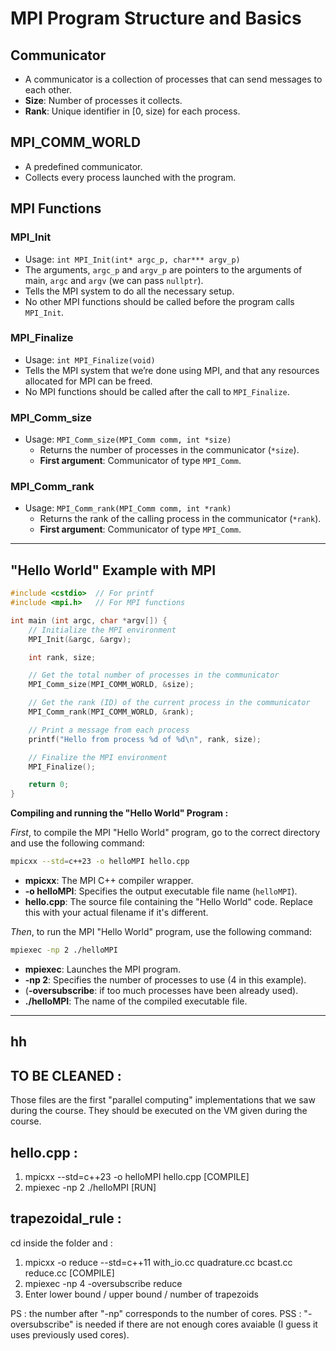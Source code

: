 # MPI Program Structure and Basics

## Communicator
- A communicator is a collection of processes that can send messages to each other.
- **Size**: Number of processes it collects.
- **Rank**: Unique identifier in [0, size) for each process.

## MPI_COMM_WORLD
- A predefined communicator.
- Collects every process launched with the program.

## MPI Functions
### MPI_Init
- Usage: `int MPI_Init(int* argc_p, char*** argv_p)`
- The arguments, `argc_p` and `argv_p` are pointers to the arguments of main, `argc` and `argv` (we can pass `nullptr`).
- Tells the MPI system to do all the necessary setup.
- No other MPI functions should be called before the program calls `MPI_Init`.

### MPI_Finalize
- Usage: `int MPI_Finalize(void)`
- Tells the MPI system that we’re done using MPI, and that any resources allocated for MPI can be freed.
- No MPI functions should be called after the call to `MPI_Finalize`.

### MPI_Comm_size
- Usage: `MPI_Comm_size(MPI_Comm comm, int *size)`
  - Returns the number of processes in the communicator (`*size`).
  - **First argument**: Communicator of type `MPI_Comm`.

### MPI_Comm_rank
- Usage: `MPI_Comm_rank(MPI_Comm comm, int *rank)`
  - Returns the rank of the calling process in the communicator (`*rank`).
  - **First argument**: Communicator of type `MPI_Comm`.

---

## "Hello World" Example with MPI

```cpp
#include <cstdio>  // For printf
#include <mpi.h>   // For MPI functions

int main (int argc, char *argv[]) {
    // Initialize the MPI environment
    MPI_Init(&argc, &argv);

    int rank, size;

    // Get the total number of processes in the communicator
    MPI_Comm_size(MPI_COMM_WORLD, &size);

    // Get the rank (ID) of the current process in the communicator
    MPI_Comm_rank(MPI_COMM_WORLD, &rank);

    // Print a message from each process
    printf("Hello from process %d of %d\n", rank, size);

    // Finalize the MPI environment
    MPI_Finalize();

    return 0;
}
```

**Compiling and running the "Hello World" Program :**

*First*, to compile the MPI "Hello World" program, go to the correct directory and use the following command:

```bash
mpicxx --std=c++23 -o helloMPI hello.cpp
```
- **mpicxx**: The MPI C++ compiler wrapper.
- **-o helloMPI**: Specifies the output executable file name (`helloMPI`).
- **hello.cpp**: The source file containing the "Hello World" code. Replace this with your actual filename if it's different.

*Then*, to run the MPI "Hello World" program, use the following command:

```bash
mpiexec -np 2 ./helloMPI
```
- **mpiexec**: Launches the MPI program.
- **-np 2**: Specifies the number of processes to use (4 in this example).
- (**-oversubscribe**: if too much processes have been already used).
- **./helloMPI**: The name of the compiled executable file.

---

## hh

## TO BE CLEANED :
Those files are the first "parallel computing" implementations that we saw during the course. They should be executed on the VM given during the course.

## hello.cpp :
1) mpicxx --std=c++23 -o helloMPI hello.cpp [COMPILE]
2) mpiexec -np 2 ./helloMPI [RUN]

## trapezoidal_rule :
cd inside the folder and :
1) mpicxx -o reduce --std=c++11 with_io.cc quadrature.cc bcast.cc reduce.cc [COMPILE]
2) mpiexec -np 4 -oversubscribe reduce
3) Enter lower bound / upper bound / number of trapezoids

PS : the number after "-np" corresponds to the number of cores.
PSS : "-oversubscribe" is needed if there are not enough cores avaiable (I guess it uses previously used cores).
